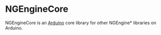 # NGEngineCore

NGEngineCore is an [Arduino](http://arduino.cc) core library for other NGEngine* libraries on Arduino.
